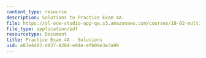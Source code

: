 ```yaml
---
content_type: resource
description: Solutions to Practice Exam 4A.
file: https://ol-ocw-studio-app-qa.s3.amazonaws.com/courses/18-02-multivariable-calculus-fall-2007/e87e4407d0378284e94eefb09e3e3a90_prac4asol.pdf
file_type: application/pdf
resourcetype: Document
title: Practice Exam 4A - Solutions
uid: e87e4407-d037-8284-e94e-efb09e3e3a90
---
```

